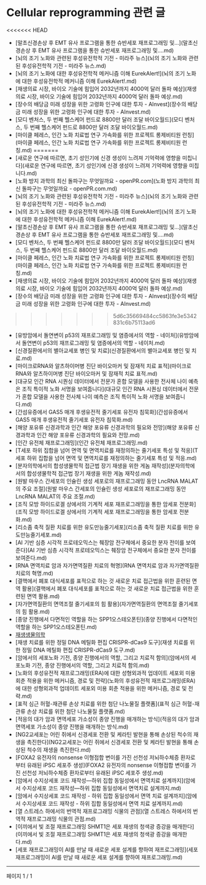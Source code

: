 # Cellular reprogramming 관련 글

<<<<<<< HEAD
- [말초신경손상 후 EMT 유사 프로그램을 통한 슈반세포 재프로그래밍 및...](말초신경손상 후 EMT 유사 프로그램을 통한 슈반세포 재프로그래밍 및....md)
- [뇌의 조기 노화와 관련된 후성유전학적 기전 - 미라주 뉴스](뇌의 조기 노화와 관련된 후성유전학적 기전 - 미라주 뉴스.md)
- [뇌의 조기 노화에 대한 후성유전학적 메커니즘 이해  EurekAlert!](뇌의 조기 노화에 대한 후성유전학적 메커니즘 이해  EurekAlert!.md)
- [재생의료 시장, 바이오 기술에 힘입어 2032년까지 4000억 달러 돌파 예상](재생의료 시장, 바이오 기술에 힘입어 2032년까지 4000억 달러 돌파 예상.md)
- [장수의 배당금 미래 성장을 위한 고령화 인구에 대한 투자 - AInvest](장수의 배당금 미래 성장을 위한 고령화 인구에 대한 투자 - AInvest.md)
- [모디 벤처스, 두 번째 헬스케어 펀드로 8800만 달러 조달  바이오월드](모디 벤처스, 두 번째 헬스케어 펀드로 8800만 달러 조달  바이오월드.md)
- [마이클 페레스, 인간 노화 치료법 연구 가속화를 위한 프로젝트 롱제비티원 런칭](마이클 페레스, 인간 노화 치료법 연구 가속화를 위한 프로젝트 롱제비티원 런칭.md)
=======
- [새로운 연구에 따르면, 초기 성인기에 신경 생성이 느려져 기억력에 영향을 미칩니다](새로운 연구에 따르면, 초기 성인기에 신경 생성이 느려져 기억력에 영향을 미칩니다.md)
- [노화 방지 과학의 최신 돌파구는 무엇일까요 - openPR.com](노화 방지 과학의 최신 돌파구는 무엇일까요 - openPR.com.md)
- [뇌의 조기 노화와 관련된 후성유전학적 기전 - 미라주 뉴스](뇌의 조기 노화와 관련된 후성유전학적 기전 - 미라주 뉴스.md)
- [뇌의 조기 노화에 대한 후성유전학적 메커니즘 이해  EurekAlert!](뇌의 조기 노화에 대한 후성유전학적 메커니즘 이해  EurekAlert!.md)
- [말초신경손상 후 EMT 유사 프로그램을 통한 슈반세포 재프로그래밍 및...](말초신경손상 후 EMT 유사 프로그램을 통한 슈반세포 재프로그래밍 및....md)
- [모디 벤처스, 두 번째 헬스케어 펀드로 8800만 달러 조달  바이오월드](모디 벤처스, 두 번째 헬스케어 펀드로 8800만 달러 조달  바이오월드.md)
- [마이클 페레스, 인간 노화 치료법 연구 가속화를 위한 프로젝트 롱제비티원 런칭](마이클 페레스, 인간 노화 치료법 연구 가속화를 위한 프로젝트 롱제비티원 런칭.md)
- [재생의료 시장, 바이오 기술에 힘입어 2032년까지 4000억 달러 돌파 예상](재생의료 시장, 바이오 기술에 힘입어 2032년까지 4000억 달러 돌파 예상.md)
- [장수의 배당금 미래 성장을 위한 고령화 인구에 대한 투자 - AInvest](장수의 배당금 미래 성장을 위한 고령화 인구에 대한 투자 - AInvest.md)
>>>>>>> 5d6c35669484cc5863fe3e5342831c6b75113ad6
- [유방암에서 돌연변이 p53의 재프로그래밍 및 염증에서의 역할 - 네이처](유방암에서 돌연변이 p53의 재프로그래밍 및 염증에서의 역할 - 네이처.md)
- [신경질환에서의 별아교세포 병인 및 치료](신경질환에서의 별아교세포 병인 및 치료.md)
- [마이크로RNA와 알츠하이머병 진단 바이오마커 및 잠재적 치료 표적](마이크로RNA와 알츠하이머병 진단 바이오마커 및 잠재적 치료 표적.md)
- [대규모 인간 RNA 시퀀싱 데이터에서 전문가 혼합 모델을 사용한 전사체 나이 예측은 조직 특이적 노화 서명을 보여줍니다](대규모 인간 RNA 시퀀싱 데이터에서 전문가 혼합 모델을 사용한 전사체 나이 예측은 조직 특이적 노화 서명을 보여줍니다.md)
- [간섬유증에서 GAS5 매개 후생유전적 줄기세포 유전자 침묵화](간섬유증에서 GAS5 매개 후생유전적 줄기세포 유전자 침묵화.md)
- [해양 포유류 신경과학과 인간 해양 포유류 신경과학의 필요와 전망](해양 포유류 신경과학과 인간 해양 포유류 신경과학의 필요와 전망.md)
- [인간 유전체 재프로그래밍](인간 유전체 재프로그래밍.md)
- [T세포 하위 집합을 넘어 면역 및 면역치료를 재정의하는 줄기세포 특성 및 적응](T세포 하위 집합을 넘어 면역 및 면역치료를 재정의하는 줄기세포 특성 및 적응.md)
- [분자의학에서의 합성생물학적 접근법 장기 재생을 위한 게놈 재작성](분자의학에서의 합성생물학적 접근법 장기 재생을 위한 게놈 재작성.md)
- [원발 마우스 간세포의 인슐린 생성 세포로의 재프로그래밍 동안 LncRNA MALAT의 주요 조절](원발 마우스 간세포의 인슐린 생성 세포로의 재프로그래밍 동안 LncRNA MALAT의 주요 조절.md)
- [조직 모방 하이드로겔 상에서의 기계적 세포 재프로그래밍을 통한 암세포 전분화](조직 모방 하이드로겔 상에서의 기계적 세포 재프로그래밍을 통한 암세포 전분화.md)
- [리소좀 축적 질환 치료를 위한 유도만능줄기세포](리소좀 축적 질환 치료를 위한 유도만능줄기세포.md)
- [AI 기반 심층 시각적 프로테오믹스는 췌장암 전구체에서 중요한 분자 전이를 보여준다](AI 기반 심층 시각적 프로테오믹스는 췌장암 전구체에서 중요한 분자 전이를 보여준다.md)
- [RNA 면역치료 암과 자가면역질환 치료의 혁명](RNA 면역치료 암과 자가면역질환 치료의 혁명.md)
- [결핵에서 폐포 대식세포를 표적으로 하는 것 새로운 치료 접근법을 위한 훈련된 면역 활용](결핵에서 폐포 대식세포를 표적으로 하는 것 새로운 치료 접근법을 위한 훈련된 면역 활용.md)
- [자가면역질환의 면역조절 줄기세포의 힘 활용](자가면역질환의 면역조절 줄기세포의 힘 활용.md)
- [종양 진행에서 다면적인 역할을 하는 SPP1오스테오폰틴](종양 진행에서 다면적인 역할을 하는 SPP1오스테오폰틴.md)
- [재생생물의학](재생생물의학.md)
- [재생 치료를 위한 정밀 DNA 메틸화 편집 CRISPR-dCas9 도구](재생 치료를 위한 정밀 DNA 메틸화 편집 CRISPR-dCas9 도구.md)
- [암에서의 세포노화 기전, 종양 진행에서의 역할, 그리고 치료적 함의](암에서의 세포노화 기전, 종양 진행에서의 역할, 그리고 치료적 함의.md)
- [노화의 후성유전적 재프로그래밍(ERA)에 대한 성형외과적 업데이트 세포외 미용 회춘 적용을 위한 메커니즘, 경로 및 전략](노화의 후성유전적 재프로그래밍(ERA)에 대한 성형외과적 업데이트 세포외 미용 회춘 적용을 위한 메커니즘, 경로 및 전략.md)
- [표적 심근 허혈-재관류 손상 치료를 위한 첨단 나노물질 플랫폼](표적 심근 허혈-재관류 손상 치료를 위한 첨단 나노물질 플랫폼.md)
- [적응의 대가 암과 면역세포 가소성이 종양 진행을 매개하는 방식](적응의 대가 암과 면역세포 가소성이 종양 진행을 매개하는 방식.md)
- [NG2교세포는 어린 쥐에서 신경세포 전환 및 케라틴 발현을 통해 손상된 척수의 재생을 촉진한다](NG2교세포는 어린 쥐에서 신경세포 전환 및 케라틴 발현을 통해 손상된 척수의 재생을 촉진한다.md)
- [FOXA2 유전자의 nonsense 이형접합 변이를 가진 선천성 저뇌하수체증 환자로부터 유래된 iPSC 세포주 생성](FOXA2 유전자의 nonsense 이형접합 변이를 가진 선천성 저뇌하수체증 환자로부터 유래된 iPSC 세포주 생성.md)
- [암에서 수지상세포 코드 재작성—하위 집합 동일성에서 면역치료 설계까지](암에서 수지상세포 코드 재작성—하위 집합 동일성에서 면역치료 설계까지.md)
- [암에서 수지상세포 코드 재작성 - 하위 집합 동일성에서 면역 치료 설계까지](암에서 수지상세포 코드 재작성 - 하위 집합 동일성에서 면역 치료 설계까지.md)
- [열 스트레스 하에서의 번역적 재프로그래밍 식물의 관점](열 스트레스 하에서의 번역적 재프로그래밍 식물의 관점.md)
- [이끼에서 빛 조절 재프로그래밍 SHMT1은 세포 재생의 청색광 증강을 매개한다](이끼에서 빛 조절 재프로그래밍 SHMT1은 세포 재생의 청색광 증강을 매개한다.md)
- [세포 재프로그래밍이 AI를 만날 때 새로운 세포 설계를 향하여 재프로그래밍](세포 재프로그래밍이 AI를 만날 때 새로운 세포 설계를 향하여 재프로그래밍.md)

---
페이지 1 / 1